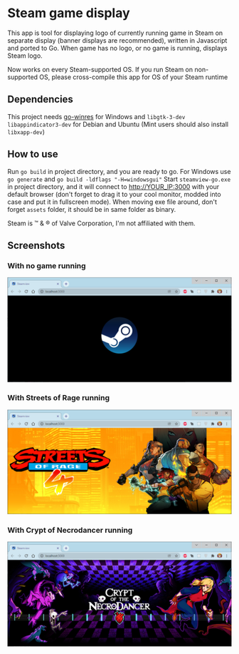 # Steam game display

This app is tool for displaying logo of currently running
game in Steam on separate display (banner displays are
recommended), written in Javascript and ported to Go. When game 
has no logo, or no game is running, displays Steam logo.

Now works on every Steam-supported OS. If you run Steam on 
non-supported OS, please cross-compile this app for OS of
your Steam runtime

## Dependencies

This project needs [go-winres](https://github.com/tc-hib/go-winres) 
for Windows and `libgtk-3-dev` `libappindicator3-dev` for Debian 
and Ubuntu (Mint users should also install `libxapp-dev`)

## How to use

Run `go build` in project directory, and you are ready to go.
For Windows use `go generate` and `go build -ldflags "-H=windowsgui"`
Start `steamview-go.exe` in project directory, and it will connect to
<http://YOUR_IP:3000> with your default browser (don't forget to 
drag it to your cool monitor, modded into case and put it in 
fullscreen mode). When moving exe file around, don't forget `assets` 
folder, it should be in same folder as binary.

Steam is &trade; & &reg; of Valve Corporation, I'm not affiliated 
with them.

## Screenshots

### With no game running

![Default display](/screenshots/default-display.png)

### With Streets of Rage running

![SoR 4 display](/screenshots/sor4-display.png)

### With Crypt of Necrodancer running

![Crypt of Necrodancer display](/screenshots/cotn-display.png)
